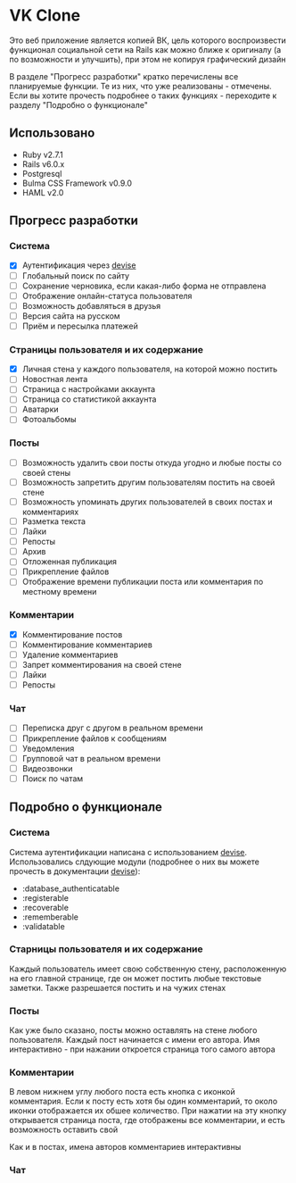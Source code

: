 # VK Clone
Это веб приложение является копией ВК, цель которого воспроизвести функционал социальной сети на Rails как можно ближе к оригиналу (а по возможности и улучшить), при этом не копируя графический дизайн

В разделе "Прогресс разработки" кратко перечислены все планируемые функции. Те из них, что уже реализованы - отмечены. Если вы хотите прочесть подробнее о таких функциях - переходите к разделу "Подробно о функционале"

## Использовано
* Ruby v2.7.1
* Rails v6.0.x
* Postgresql
* Bulma CSS Framework v0.9.0
* HAML v2.0

## Прогресс разработки
### Система
- [x] Аутентификация через [devise](https://rubygems.org/gems/devise)
- [ ] Глобальный поиск по сайту
- [ ] Сохранение черновика, если какая-либо форма не отправлена
- [ ] Отображение онлайн-статуса пользователя
- [ ] Возможность добавляться в друзья
- [ ] Версия сайта на русском
- [ ] Приём и пересылка платежей

### Страницы пользователя и их содержание
- [x] Личная стена у каждого пользователя, на которой можно постить
- [ ] Новостная лента
- [ ] Страница с настройками аккаунта
- [ ] Страница со статистикой аккаунта
- [ ] Аватарки
- [ ] Фотоальбомы

### Посты
- [ ] Возможность удалить свои посты откуда угодно и любые посты со своей стены
- [ ] Возможность запретить другим пользователям постить на своей стене
- [ ] Возможность упоминать других пользователей в своих постах и комментариях
- [ ] Разметка текста
- [ ] Лайки
- [ ] Репосты
- [ ] Архив
- [ ] Отложенная публикация
- [ ] Прикрепление файлов
- [ ] Отображение времени публикации поста или комментария по местному времени

### Комментарии
- [x] Комментирование постов
- [ ] Комментирование комментариев
- [ ] Удаление комментариев
- [ ] Запрет комментирования на своей стене
- [ ] Лайки
- [ ] Репосты

### Чат
- [ ] Переписка друг с другом в реальном времени
- [ ] Прикрепление файлов к сообщениям
- [ ] Уведомления
- [ ] Групповой чат в реальном времени
- [ ] Видеозвонки
- [ ] Поиск по чатам

## Подробно о функционале
### Система
Система аутентификации написана с использованием [devise](https://rubygems.org/gems/devise). Использовались слдующие модули (подробнее о них вы можете прочесть в документации [devise](https://rubygems.org/gems/devise)):

* :database_authenticatable
* :registerable
* :recoverable
* :rememberable
* :validatable

### Старницы пользователя и их содержание
Каждый пользователь имеет свою собственную стену, расположенную на его главной странице, где он может постить любые текстовые заметки. Также разрешается постить и на чужих стенах

### Посты
Как уже было сказано, посты можно оставлять на стене любого пользователя. Каждый пост начинается с имени его автора. Имя интерактивно - при нажании откроется страница того самого автора

### Комментарии
В левом нижнем углу любого поста есть кнопка с иконкой комментария. Если к посту есть хотя бы один комментарий, то около иконки отображается их обшее количество. При нажатии на эту кнопку открывается страница поста, где отображены все комментарии, и есть возможность оставить свой

Как и в постах, имена авторов комментариев интерактивны

### Чат
